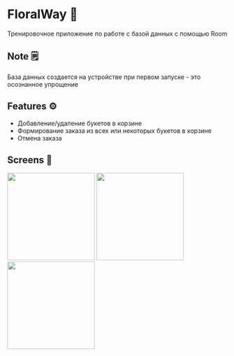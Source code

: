 # FloralWay 💐
Тренировочное приложение по работе с базой данных с помощью Room

## Note 🗒️
База данных создается на устройстве при первом запуске - это осознанное упрощение

## Features ⚙️
- Добавление/удаление букетов в корзине
- Формирование заказа из всех или некоторых букетов в корзине
- Отмена заказа

## Screens 📱
<img src="https://github.com/user-attachments/assets/370383d2-5c89-4b36-abef-40a7906ba9bf" width="200" />
<img src="https://github.com/user-attachments/assets/fb4b7154-380f-49c1-817c-c1b3c37fd414" width="200" />
<img src="https://github.com/user-attachments/assets/fe2c539d-2e34-49e4-b4cb-16fcaedc04fc" width="200" />
